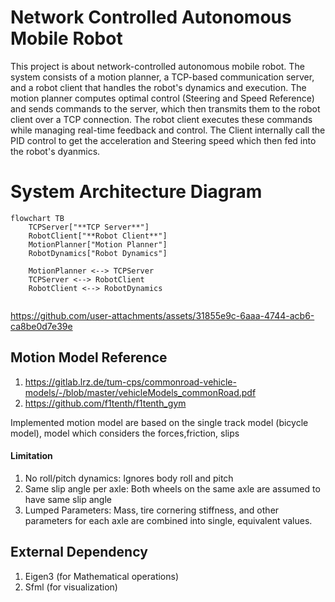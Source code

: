 # Network Controlled Autonomous Mobile Robot
This project is about network-controlled autonomous mobile robot. The system consists of a motion planner, a TCP-based communication server, and a robot client that handles the robot's dynamics and execution. The motion planner computes optimal control (Steering and Speed Reference) and sends commands to the server, which then transmits them to the robot client over a TCP connection. The robot client executes these commands while managing real-time feedback and control. The Client internally call the PID control to get the acceleration and Steering speed which then fed into the robot's dyanmics.
# System Architecture Diagram

```mermaid
flowchart TB
    TCPServer["**TCP Server**"]
    RobotClient["**Robot Client**"]
    MotionPlanner["Motion Planner"]
    RobotDynamics["Robot Dynamics"]
    
    MotionPlanner <--> TCPServer
    TCPServer <--> RobotClient
    RobotClient <--> RobotDynamics 
    
```

https://github.com/user-attachments/assets/31855e9c-6aaa-4744-acb6-ca8be0d7e39e


## Motion Model Reference
1. https://gitlab.lrz.de/tum-cps/commonroad-vehicle-models/-/blob/master/vehicleModels_commonRoad.pdf
2. https://github.com/f1tenth/f1tenth_gym

Implemented motion model are based on the single track model (bicycle model), model which considers the forces,friction, slips

#### Limitation
1. No roll/pitch dynamics:  Ignores body roll and pitch
2. Same slip angle per axle: Both wheels on the same axle are assumed to have same slip angle
3. Lumped Parameters: Mass, tire cornering stiffness, and other parameters for each axle are combined into single, equivalent values.


## External Dependency
1. Eigen3 (for Mathematical operations)
2. Sfml (for visualization)

